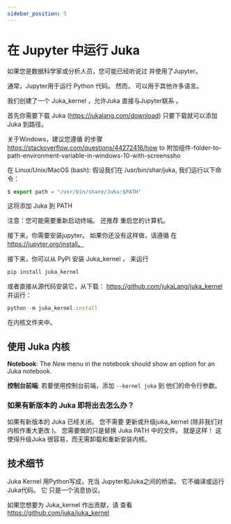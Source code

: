 ```yaml
---
sidebar_position: 5
---
```


# 在 Jupyter 中运行 Juka

如果您是数据科学家或分析人员，您可能已经听说过 并使用了Jupyter。

通常，Jupyter用于运行 Python 代码。 然而， 可以用于其他许多语言。

我们创建了一个 Juka_kernel ，允许Juka 直接与Jupyter联系 。

首先你需要下载 Juka (https://jukalang.com/download) 只要下载就可以添加Juka 到路径。

关于Windows，建议您遵循 的步骤 https://stackoverflow.com/questions/44272416/how to 附加组件-folder-to-path-environment-variable-in-windows-10-with-screenssho

在 Linux/Unix/MacOS (bash): 假设我们在 /usr/bin/shar/juka, 我们运行以下命令：
```jsx
$ export path = "/usr/bin/share/Juka:$PATH"
```
这将添加 Juka 到 PATH

注意：您可能需要重新启动终端。 还推荐 重启您的计算机。

接下来，你需要安装jupyter。 如果你还没有这样做，请遵循 在 https://jupyter.org/install。

接下来，你可以从 PyPi 安装 Juka_kernel ， 来运行
```jsx
pip install juka_kernel
```
或者直接从源代码安装它，从下载： https://github.com/jukaLang/juka_kernel 并运行：
```jsx
python -m juka_kernel.install 
```
在内核文件夹中。

## 使用 Juka 内核

**Notebook**: The *New* menu in the notebook should show an option for an Juka notebook.

**控制台前端**: 若要使用控制台前端，添加 `--kernel juka` 到 他们的命令行参数。

### 如果有新版本的 Juka 即将出去怎么办？
如果有新版本的 Juka 已经关闭。 您不需要 更新或升级juka_kernel (除非我们对内核作重大更改 )。 您需要做的只是替换 Juka PATH 中的文件。 就是这样！ 这使得升级Juka 很容易，而无需卸载和重新安装内核。

## 技术细节
Juka Kernel 用Python写成，充当 Jupyter和Juka之间的桥梁。 它不编译或运行Juka代码。 它 只是一个消息协议。

如果您想要为 Juka_kernel 作出贡献，请 查看 https://github.com/juka/juka_kernel